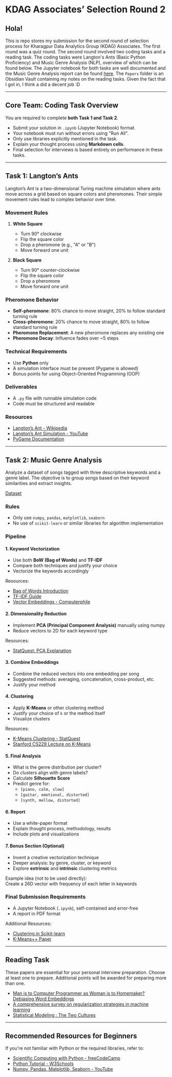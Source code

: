 # KDAG Associates’ Selection Round 2

## Hola!
This is repo stores my submission for the second round of selection process for Kharagpur Data Analytics Group (KDAG) Associates.
The first round was a quiz round. The second round involved two coding tasks and a reading task. The coding tasks were Langton's Ants (Basic Python Proficiency) and Music Genre Analysis (NLP), overview of which can be found below. The Jupyter notebook for both tasks are well documented and the Music Genre Analysis report can be found [here](Tasks/Task%202/Report.pdf). The `Papers` folder is an Obsidian Vault containing my notes on the reading tasks. Given the fact that I got in, I think a did a decent job :D

---

## Core Team: Coding Task Overview

You are required to complete **both Task 1 and Task 2**.

- Submit your solution in `.ipynb` (Jupyter Notebook) format.
- Your notebook must run without errors using "Run All".
- Only use libraries explicitly mentioned in the task.
- Explain your thought process using **Markdown cells**.
- Final selection for interviews is based entirely on performance in these tasks.

---

## Task 1: Langton’s Ants

Langton’s Ant is a two-dimensional Turing machine simulation where ants move across a grid based on square colors and pheromones. Their simple movement rules lead to complex behavior over time.

### Movement Rules

1. **White Square**
   - Turn 90° clockwise
   - Flip the square color
   - Drop a pheromone (e.g., "A" or "B")
   - Move forward one unit

2. **Black Square**
   - Turn 90° counter-clockwise
   - Flip the square color
   - Drop a pheromone
   - Move forward one unit

### Pheromone Behavior

- **Self-pheromone**: 80% chance to move straight, 20% to follow standard turning rule
- **Cross-pheromone**: 20% chance to move straight, 80% to follow standard turning rule
- **Pheromone Replacement**: A new pheromone replaces any existing one
- **Pheromone Decay**: Influence fades over ~5 steps

### Technical Requirements

- Use **Python** only
- A simulation interface must be present (Pygame is allowed)
- Bonus points for using Object-Oriented Programming (OOP)

### Deliverables

- A `.py` file with runnable simulation code
- Code must be structured and readable

### Resources

- [Langton’s Ant - Wikipedia](https://en.wikipedia.org/wiki/Langton's_ant)  
- [Langton’s Ant Simulation - YouTube](https://youtu.be/-l_dDYriTPo?si=20co9FS0woBNQLvc)  
- [PyGame Documentation](https://www.pygame.org/docs/)

---

## Task 2: Music Genre Analysis

Analyze a dataset of songs tagged with three descriptive keywords and a genre label. The objective is to group songs based on their keyword similarities and extract insights.

[Dataset](Tasks/Task%202/TASK2_dataset.csv)  

### Rules

- Only use `numpy`, `pandas`, `matplotlib`, `seaborn`
- No use of `scikit-learn` or similar libraries for algorithm implementation

### Pipeline

#### 1. Keyword Vectorization

- Use both **BoW (Bag of Words)** and **TF-IDF**
- Compare both techniques and justify your choice
- Vectorize the keywords accordingly

Resources:
- [Bag of Words Introduction](https://machinelearningmastery.com/gentle-introduction-bag-words-model/)
- [TF-IDF Guide](https://neptune.ai/blog/vectorization-techniques-in-nlp-guide)
- [Vector Embeddings - Computerphile](https://www.youtube.com/watch?v=gQddtTdmG_8)

#### 2. Dimensionality Reduction

- Implement **PCA (Principal Component Analysis)** manually using numpy
- Reduce vectors to 2D for each keyword type

Resources:
- [StatQuest: PCA Explanation](https://youtu.be/FgakZw6K1QQ?si=7QQvt4sl8cC9MJLI)

#### 3. Combine Embeddings

- Combine the reduced vectors into one embedding per song
- Suggested methods: averaging, concatenation, cross-product, etc.
- Justify your method

#### 4. Clustering

- Apply **K-Means** or other clustering method
- Justify your choice of `k` or the method itself
- Visualize clusters

Resources:
- [K-Means Clustering - StatQuest](https://www.youtube.com/watch?v=4b5d3muPQmA)
- [Stanford CS229 Lecture on K-Means](https://www.youtube.com/watch?v=LmpkKwsyQj4&t=1083s)

#### 5. Final Analysis

- What is the genre distribution per cluster?
- Do clusters align with genre labels?
- Calculate **Silhouette Score**
- Predict genre for:
  - `[piano, calm, slow]`
  - `[guitar, emotional, distorted]`
  - `[synth, mellow, distorted]`

#### 6. Report

- Use a white-paper format
- Explain thought process, methodology, results
- Include plots and visualizations

#### 7. Bonus Section (Optional)

- Invent a creative vectorization technique
- Deeper analysis: by genre, cluster, or keyword
- Explore **extrinsic** and **intrinsic** clustering metrics

Example idea (not to be used directly):  
Create a 26D vector with frequency of each letter in keywords

### Final Submission Requirements

- A Jupyter Notebook (`.ipynb`), self-contained and error-free
- A report in PDF format

Additional Resources:
- [Clustering in Scikit-learn](https://scikit-learn.org/stable/modules/clustering)
- [K-Means++ Paper](https://youtu.be/NDAVDRFMh_0?si=LirfEz_l27sbsBf8)

---

## Reading Task

These papers are essential for your personal interview preparation. Choose at least one to prepare. Additional points will be awarded for preparing more than one.

- [Man is to Computer Programmer as Woman is to Homemaker? Debiasing Word Embeddings](https://drive.google.com/file/d/1ql7X4IkcsjGcjgsnnhp5M3OzAZZmK-wt/view?usp=sharing)
- [A comprehensive survey on regularization strategies in machine learning](https://drive.google.com/file/d/1QBAhh9rYxSHSScTzGDWRg620XMqp1-0s/view?usp=sharing)
- [Statistical Modeling : The Two Cultures](https://drive.google.com/file/d/1SvWju8qw9K5sn1TKrc-oWjq_85uYBhB4/view?usp=sharing)

---

## Recommended Resources for Beginners

If you're not familiar with Python or the required libraries, refer to:

- [Scientific Computing with Python - freeCodeCamp](https://www.freecodecamp.org/learn/scientific-computing-with-python/)
- [Python Tutorial - W3Schools](https://www.w3schools.com/python/)
- [Numpy, Pandas, Matplotlib, Seaborn - YouTube](https://www.youtube.com/watch?v=r-uOLxNrNk8)

